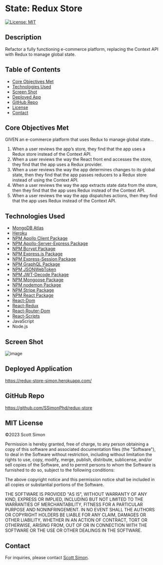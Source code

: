 # State: Redux Store
[![License: MIT](https://img.shields.io/github/license/SSimonPhd/redux-store?label=license%20&style=plastic)](https://opensource.org/licenses/MIT)

## Description

Refactor a fully functioning e-commerce platform, replacing the Context API with Redux to manage global state.

## Table of Contents
- [Core Objectives Met](#core-objectives-met)
- [Technologies Used](#technologies-used)
- [Screen Shot](#screen-shot)
- [Deployed App](#deployed-application)
- [GitHub Repo](#github-repo)
- [License](#mit-license)
- [Contact](#contact)

## Core Objectives Met

GIVEN an e-commerce platform that uses Redux to manage global state...

1. When a user reviews the app’s store, they find that the app uses a Redux store instead of the Context API.
2. When a user reviews the way the React front end accesses the store, they find that the app uses a Redux provider.
3. When a user reviews the way the app determines changes to its global state, then they find that the app passes reducers to a Redux store instead of using the Context API.
4. When a user reviews the way the app extracts state data from the store, then they find that the app uses Redux instead of the Context API.
5. When a user reviews the way the app dispatches actions, then they find that the app uses Redux instead of the Context API.

## Technologies Used
- [MongoDB Atlas](https://www.mongodb.com/cloud/atlas)
- [Heroku](https://www.heroku.com)
- [NPM Apollo Client Package](https://www.npmjs.com/package/stripe)
- [NPM Apollo-Server-Express Package](https://www.npmjs.com/package/apollo-server-express)
- [NPM Bcrypt Package](https://www.npmjs.com/package/bcrypt)
- [NPM Express.js Package](https://www.npmjs.com/package/express)
- [NPM Express-Session Package](https://www.npmjs.com/package/express-session)
- [NPM GraphQL Package](https://www.npmjs.com/package/graphql)
- [NPM JSONWebToken](https://www.npmjs.com/package/jsonwebtoken)
- [NPM JWT-Decode Package](https://www.npmjs.com/package/jwt-decode)
- [NPM Mongoose Package](https://www.npmjs.com/package/mongoose)
- [NPM nodemon Package](https://www.npmjs.com/package/nodemon)
- [NPM Stripe Package](https://www.npmjs.com/package/stripe)
- [NPM React Package](https://www.npmjs.com/package/react)
- [React-Dom](https://www.npmjs.com/package/react-dom)
- [React-Redux](https://www.npmjs.com/package/react-redux)
- [React-Router-Dom](https://www.npmjs.com/package/react-router-dom)
- [React-Scripts](https://www.npmjs.com/package/react-scripts)
- JavaScript
- Node.js

## Screen Shot

![image](https://user-images.githubusercontent.com/60651145/211326453-7b53c5d4-0b6e-4264-b971-6dc4d131056e.png)

## Deployed Application

https://redux-store-simon.herokuapp.com/

## GitHub Repo

https://github.com/SSimonPhd/redux-store

## MIT License
&copy;2023 Scott Simon

Permission is hereby granted, free of charge, to any person obtaining a copy
of this software and associated documentation files (the "Software"), to deal
in the Software without restriction, including without limitation the rights
to use, copy, modify, merge, publish, distribute, sublicense, and/or sell
copies of the Software, and to permit persons to whom the Software is
furnished to do so, subject to the following conditions:

The above copyright notice and this permission notice shall be included in all
copies or substantial portions of the Software.

THE SOFTWARE IS PROVIDED "AS IS", WITHOUT WARRANTY OF ANY KIND, EXPRESS OR
IMPLIED, INCLUDING BUT NOT LIMITED TO THE WARRANTIES OF MERCHANTABILITY,
FITNESS FOR A PARTICULAR PURPOSE AND NONINFRINGEMENT. IN NO EVENT SHALL THE
AUTHORS OR COPYRIGHT HOLDERS BE LIABLE FOR ANY CLAIM, DAMAGES OR OTHER
LIABILITY, WHETHER IN AN ACTION OF CONTRACT, TORT OR OTHERWISE, ARISING FROM,
OUT OF OR IN CONNECTION WITH THE SOFTWARE OR THE USE OR OTHER DEALINGS IN THE
SOFTWARE.

## Contact
For inquiries, please contact [Scott Simon](https://github.com/SSimonPhd). 